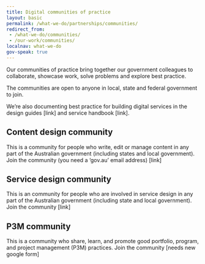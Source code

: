 ```yaml
---
title: Digital communities of practice
layout: basic
permalink: /what-we-do/partnerships/communities/
redirect_from:
 - /what-we-do/communities/
 - /our-work/communities/
localnav: what-we-do
gov-speak: true
---
```


Our communities of practice bring together our government colleagues to collaborate, showcase work, solve problems and explore best practice. 

The communities are open to anyone in local, state and federal government to join.

We’re also documenting best practice for building digital services in the design guides [link] and service handbook [link].

## Content design community

This is a community for people who write, edit or manage content in any part of the Australian government (including states and local government). 
Join the community (you need a ‘gov.au’ email address) [link]

## Service design community

This is an community for people who are involved in service design in any part of the Australian government (including state and local government). 
Join the community [link]

## P3M community

This is a community who share, learn, and promote good portfolio, program, and project management (P3M) practices.
Join the community [needs new google form]
